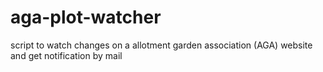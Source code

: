 # aga-plot-watcher
script to watch changes on a allotment garden association (AGA) website and get notification by mail
